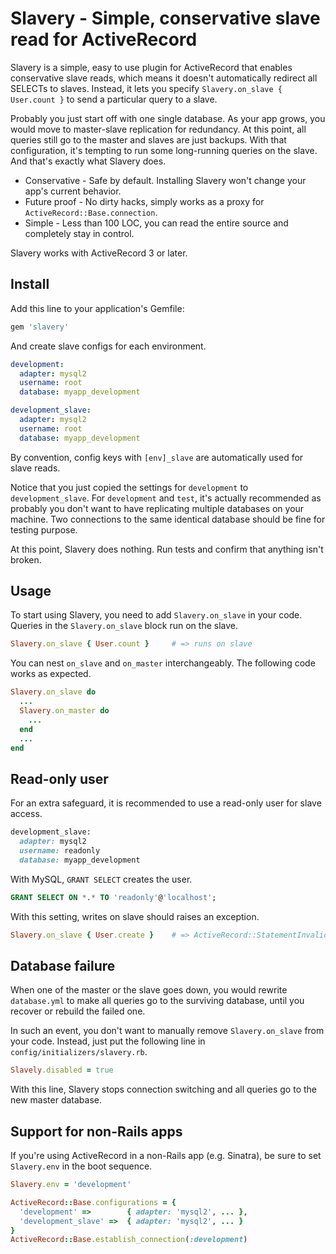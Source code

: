 # Slavery - Simple, conservative slave read for ActiveRecord

Slavery is a simple, easy to use plugin for ActiveRecord that enables conservative slave reads, which means it doesn't automatically redirect all SELECTs to slaves. Instead, it lets you specify `Slavery.on_slave { User.count }` to send a particular query to a slave.

Probably you just start off with one single database. As your app grows, you would move to master-slave replication for redundancy. At this point, all queries still go to the master and slaves are just backups. With that configuration, it's tempting to run some long-running queries on the slave. And that's exactly what Slavery does.

* Conservative - Safe by default. Installing Slavery won't change your app's current behavior.
* Future proof - No dirty hacks, simply works as a proxy for `ActiveRecord::Base.connection`.
* Simple - Less than 100 LOC, you can read the entire source and completely stay in control.

Slavery works with ActiveRecord 3 or later.

## Install

Add this line to your application's Gemfile:

```ruby
gem 'slavery'
```

And create slave configs for each environment.

```yaml
development:
  adapter: mysql2
  username: root
  database: myapp_development

development_slave:
  adapter: mysql2
  username: root
  database: myapp_development
```

By convention, config keys with `[env]_slave` are automatically used for slave reads.

Notice that you just copied the settings for `development` to `development_slave`. For `development` and `test`, it's actually recommended as probably you don't want to have replicating multiple databases on your machine. Two connections to the same identical database should be fine for testing purpose.

At this point, Slavery does nothing. Run tests and confirm that anything isn't broken.

## Usage

To start using Slavery, you need to add `Slavery.on_slave` in your code. Queries in the `Slavery.on_slave` block run on the slave.

```ruby
Slavery.on_slave { User.count } 	# => runs on slave
```

You can nest `on_slave` and `on_master` interchangeably. The following code works as expected.

```ruby
Slavery.on_slave do
  ...
  Slavery.on_master do
    ...
  end
  ...
end
```

## Read-only user

For an extra safeguard, it is recommended to use a read-only user for slave access.

```ruby
development_slave:
  adapter: mysql2
  username: readonly
  database: myapp_development
```

With MySQL, `GRANT SELECT` creates the user.

```SQL
GRANT SELECT ON *.* TO 'readonly'@'localhost';
```

With this setting, writes on slave should raises an exception.

```ruby
Slavery.on_slave { User.create } 	# => ActiveRecord::StatementInvalid: Mysql2::Error: INSERT command denied...
```

## Database failure

When one of the master or the slave goes down, you would rewrite `database.yml` to make all queries go to the surviving database, until you recover or rebuild the failed one.

In such an event, you don't want to manually remove `Slavery.on_slave` from your code. Instead, just put the following line in `config/initializers/slavery.rb`.

```ruby
Slavely.disabled = true
```

With this line, Slavery stops connection switching and all queries go to the new master database.

## Support for non-Rails apps

If you're using ActiveRecord in a non-Rails app (e.g. Sinatra), be sure to set `Slavery.env` in the boot sequence.

```ruby
Slavery.env = 'development'

ActiveRecord::Base.configurations = {
  'development' =>        { adapter: 'mysql2', ... },
  'development_slave' =>  { adapter: 'mysql2', ... }
}
ActiveRecord::Base.establish_connection(:development)
```
